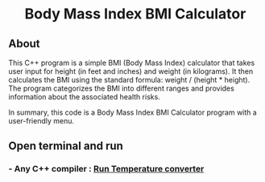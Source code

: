 <h1 align="center">Body Mass Index BMI Calculator</h1>
<h2 align="left">About</h2>
<p>This C++ program is a simple BMI (Body Mass Index) calculator that takes user input for height (in feet and inches) and weight (in kilograms). It then calculates the BMI using the standard formula: weight / (height * height). The program categorizes the BMI into different ranges and provides information about the associated health risks.</p>
<p>In summary, this code is a Body Mass Index BMI Calculator program with a user-friendly menu.</p>

<h2 align="left">Open terminal and run</h2>
<h3>
- Any C++ compiler : <a href="https://www.programiz.com/cpp-programming/online-compiler/">Run Temperature converter</a>
</h3>

